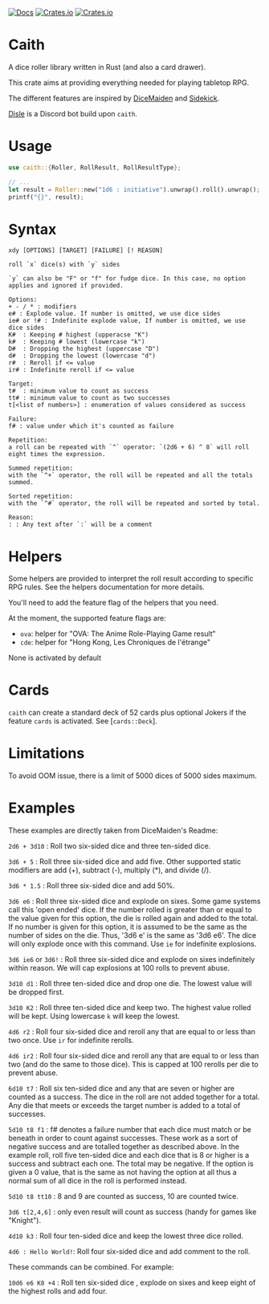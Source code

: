 [![Docs](https://docs.rs/caith/badge.svg)](https://docs.rs/caith)
[![Crates.io](https://img.shields.io/crates/d/caith.svg)](https://crates.io/crates/caith)
[![Crates.io](https://img.shields.io/crates/v/caith.svg)](https://crates.io/crates/caith)

# Caith

A dice roller library written in Rust (and also a card drawer).

This crate aims at providing everything needed for playing tabletop RPG.

The different features are inspired by [DiceMaiden](https://github.com/Humblemonk/DiceMaiden)
and [Sidekick](https://github.com/ArtemGr/Sidekick).

[Dìsle](https://github.com/Geobert/disle/) is a Discord bot build upon `caith`.

# Usage

```rust
use caith::{Roller, RollResult, RollResultType};

// ...
let result = Roller::new("1d6 : initiative").unwrap().roll().unwrap();
printf("{}", result);
```

# Syntax

```
xdy [OPTIONS] [TARGET] [FAILURE] [! REASON]

roll `x` dice(s) with `y` sides

`y` can also be "F" or "f" for fudge dice. In this case, no option applies and ignored if provided.

Options:
+ - / * : modifiers
e# : Explode value. If number is omitted, we use dice sides
ie# or !# : Indefinite explode value, If number is omitted, we use dice sides
K#  : Keeping # highest (upperacse "K")
k#  : Keeping # lowest (lowercase "k")
D#  : Dropping the highest (uppercase "D")
d#  : Dropping the lowest (lowercase "d")
r#  : Reroll if <= value
ir# : Indefinite reroll if <= value

Target:
t#  : minimum value to count as success
tt# : minimum value to count as two successes
t[<list of numbers>] : enumeration of values considered as success

Failure:
f# : value under which it's counted as failure

Repetition:
a roll can be repeated with `^` operator: `(2d6 + 6) ^ 8` will roll eight times the expression.

Summed repetition:
with the `^+` operator, the roll will be repeated and all the totals summed.

Sorted repetition:
with the `^#` operator, the roll will be repeated and sorted by total.

Reason:
: : Any text after `:` will be a comment
```

# Helpers

Some helpers are provided to interpret the roll result according to specific RPG rules.
See the helpers documentation for more details.

You'll need to add the feature flag of the helpers that you need.

At the moment, the supported feature flags are:
- `ova`: helper for "OVA: The Anime Role-Playing Game result"
- `cde`: helper for "Hong Kong, Les Chroniques de l'étrange"

None is activated by default

# Cards

`caith` can create a standard deck of 52 cards plus optional Jokers if the feature `cards`
is activated. See [`cards::Deck`].

# Limitations

To avoid OOM issue, there is a limit of 5000 dices of 5000 sides maximum.

# Examples

These examples are directly taken from DiceMaiden's Readme:

`2d6 + 3d10` : Roll two six-sided dice and three ten-sided dice.

`3d6 + 5` : Roll three six-sided dice and add five. Other supported static modifiers are
add (+), subtract (-), multiply (*), and divide (/).

`3d6 * 1.5` : Roll three six-sided dice and add 50%.

`3d6 e6` : Roll three six-sided dice and explode on sixes. Some game systems call this 'open
ended' dice. If the number rolled is greater than or equal to the value given for this option,
the die is rolled again and added to the total. If no number is given for this option, it is
assumed to be the same as the number of sides on the die. Thus, '3d6 e' is the same as '3d6 e6'.
The dice will only explode once with this command. Use `ie` for indefinite explosions.

`3d6 ie6` or `3d6!` : Roll three six-sided dice and explode on sixes indefinitely within reason.
We will cap explosions at 100 rolls to prevent abuse.

`3d10 d1` : Roll three ten-sided dice and drop one die. The lowest value will be dropped first.

`3d10 K2` : Roll three ten-sided dice and keep two. The highest value rolled will be kept.
Using lowercase `k` will keep the lowest.

`4d6 r2` : Roll four six-sided dice and reroll any that are equal to or less than two once.
Use `ir` for indefinite rerolls.

`4d6 ir2` : Roll four six-sided dice and reroll any that are equal to or less than two (and do
the same to those dice). This is capped at 100 rerolls per die to prevent abuse.

`6d10 t7` : Roll six ten-sided dice and any that are seven or higher are counted as a success.
The dice in the roll are not added together for a total. Any die that meets or exceeds the
target number is added to a total of successes.

`5d10 t8 f1` : f# denotes a failure number that each dice must match or be beneath in order to
count against successes. These work as a sort of negative success and are totalled together as
described above. In the example roll, roll five ten-sided dice and each dice that is 8 or higher
is a success and subtract each one. The total may be negative. If the option is given a 0 value,
that is the same as not having the option at all thus a normal sum of all dice in the roll is
performed instead.

`5d10 t8 tt10` : 8 and 9 are counted as success, 10 are counted twice.

`3d6 t[2,4,6]` : only even result will count as success (handy for games like "Knight").

`4d10 k3` : Roll four ten-sided dice and keep the lowest three dice rolled.

`4d6 : Hello World!`: Roll four six-sided dice and add comment to the roll.

These commands can be combined. For example:

`10d6 e6 K8 +4` : Roll ten six-sided dice , explode on sixes and keep eight of the highest rolls
and add four.

